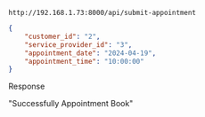 ```
http://192.168.1.73:8000/api/submit-appointment
```

```json
{
    "customer_id": "2",
    "service_provider_id": "3",
    "appointment_date": "2024-04-19",
    "appointment_time": "10:00:00"
}
```

Response

"Successfully Appointment Book"